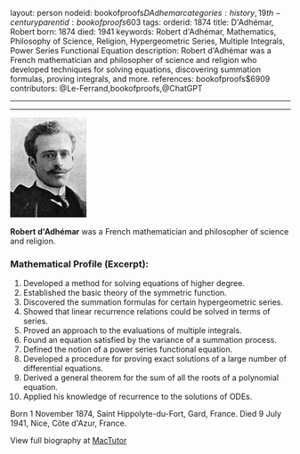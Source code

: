 layout: person
nodeid: bookofproofs$DAdhemar
categories: history,19th-century
parentid: bookofproofs$603
tags: 
orderid: 1874
title: D'Adhémar, Robert
born: 1874
died: 1941
keywords: Robert d'Adhémar, Mathematics, Philosophy of Science, Religion, Hypergeometric Series, Multiple Integrals, Power Series Functional Equation
description: Robert d'Adhémar was a French mathematician and philosopher of science and religion who developed techniques for solving equations, discovering summation formulas, proving integrals, and more.
references: bookofproofs$6909
contributors: @Le-Ferrand,bookofproofs,@ChatGPT

---



---

![DAdhemar.jpg](https://github.com/bookofproofs/bookofproofs.github.io/blob/main/_sources/_assets/images/portraits/DAdhemar.jpg?raw=true)

**Robert d'Adhémar** was a French mathematician and philosopher of science and religion.

### Mathematical Profile (Excerpt):
1. Developed a method for solving equations of higher degree. 
2. Established the basic theory of the symmetric function.
3. Discovered the summation formulas for certain hypergeometric series.
4. Showed that linear recurrence relations could be solved in terms of series.
5. Proved an approach to the evaluations of multiple integrals.
6. Found an equation satisfied by the variance of a summation process.
7. Defined the notion of a power series functional equation.
8. Developed a procedure for proving exact solutions of a large number of differential equations.
9. Derived a general theorem for the sum of all the roots of a polynomial equation.
10. Applied his knowledge of recurrence to the solutions of ODEs.

Born 1 November 1874, Saint Hippolyte-du-Fort, Gard, France. Died 9 July 1941, Nice, Côte d'Azur, France.

View full biography at [MacTutor](https://mathshistory.st-andrews.ac.uk/Biographies/DAdhemar/)
